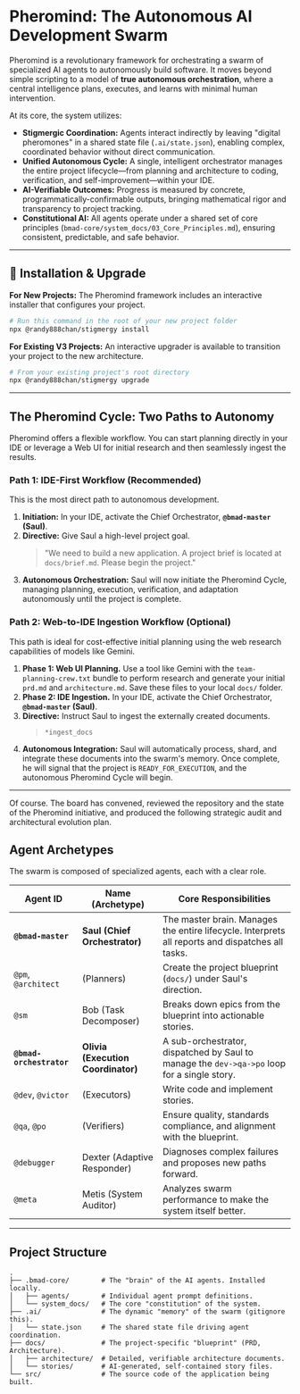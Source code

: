 # Pheromind: The Autonomous AI Development Swarm

Pheromind is a revolutionary framework for orchestrating a swarm of specialized AI agents to autonomously build software. It moves beyond simple scripting to a model of **true autonomous orchestration**, where a central intelligence plans, executes, and learns with minimal human intervention.

At its core, the system utilizes:

- **Stigmergic Coordination:** Agents interact indirectly by leaving "digital pheromones" in a shared state file (`.ai/state.json`), enabling complex, coordinated behavior without direct communication.
- **Unified Autonomous Cycle:** A single, intelligent orchestrator manages the entire project lifecycle—from planning and architecture to coding, verification, and self-improvement—within your IDE.
- **AI-Verifiable Outcomes:** Progress is measured by concrete, programmatically-confirmable outputs, bringing mathematical rigor and transparency to project tracking.
- **Constitutional AI:** All agents operate under a shared set of core principles (`bmad-core/system_docs/03_Core_Principles.md`), ensuring consistent, predictable, and safe behavior.

---

## 🚀 Installation & Upgrade

**For New Projects:**
The Pheromind framework includes an interactive installer that configures your project.
```bash
# Run this command in the root of your new project folder
npx @randy888chan/stigmergy install
```

**For Existing V3 Projects:**
An interactive upgrader is available to transition your project to the new architecture.
```bash
# From your existing project's root directory
npx @randy888chan/stigmergy upgrade
```

---

## The Pheromind Cycle: Two Paths to Autonomy

Pheromind offers a flexible workflow. You can start planning directly in your IDE or leverage a Web UI for initial research and then seamlessly ingest the results.

### Path 1: IDE-First Workflow (Recommended)

This is the most direct path to autonomous development.

1.  **Initiation:** In your IDE, activate the Chief Orchestrator, **`@bmad-master` (Saul)**.
2.  **Directive:** Give Saul a high-level project goal.
    > "We need to build a new application. A project brief is located at `docs/brief.md`. Please begin the project."
3.  **Autonomous Orchestration:** Saul will now initiate the Pheromind Cycle, managing planning, execution, verification, and adaptation autonomously until the project is complete.

### Path 2: Web-to-IDE Ingestion Workflow (Optional)

This path is ideal for cost-effective initial planning using the web research capabilities of models like Gemini.

1.  **Phase 1: Web UI Planning.** Use a tool like Gemini with the `team-planning-crew.txt` bundle to perform research and generate your initial `prd.md` and `architecture.md`. Save these files to your local `docs/` folder.
2.  **Phase 2: IDE Ingestion.** In your IDE, activate the Chief Orchestrator, **`@bmad-master` (Saul)**.
3.  **Directive:** Instruct Saul to ingest the externally created documents.
    > `*ingest_docs`
4.  **Autonomous Integration:** Saul will automatically process, shard, and integrate these documents into the swarm's memory. Once complete, he will signal that the project is `READY_FOR_EXECUTION`, and the autonomous Pheromind Cycle will begin.

---

Of course. The board has convened, reviewed the repository and the state of the Pheromind initiative, and produced the following strategic audit and architectural evolution plan.

## Agent Archetypes

The swarm is composed of specialized agents, each with a clear role.

| Agent ID              | Name (Archetype)                     | Core Responsibilities                                          |
| --------------------- | ------------------------------------ | -------------------------------------------------------------- |
| **`@bmad-master`**      | **Saul (Chief Orchestrator)**        | The master brain. Manages the entire lifecycle. Interprets all reports and dispatches all tasks. |
| `@pm`, `@architect`   | (Planners)                           | Create the project blueprint (`docs/`) under Saul's direction. |
| `@sm`                 | Bob (Task Decomposer)                | Breaks down epics from the blueprint into actionable stories. |
| **`@bmad-orchestrator`** | **Olivia (Execution Coordinator)**   | A sub-orchestrator, dispatched by Saul to manage the `dev->qa->po` loop for a single story. |
| `@dev`, `@victor`     | (Executors)                          | Write code and implement stories.                              |
| `@qa`, `@po`          | (Verifiers)                          | Ensure quality, standards compliance, and alignment with the blueprint. |
| `@debugger`           | Dexter (Adaptive Responder)          | Diagnoses complex failures and proposes new paths forward.     |
| `@meta`               | Metis (System Auditor)               | Analyzes swarm performance to make the system itself better.   |

---

## Project Structure

```plaintext
.
├── .bmad-core/        # The "brain" of the AI agents. Installed locally.
│   ├── agents/        # Individual agent prompt definitions.
│   └── system_docs/   # The core "constitution" of the system.
├── .ai/               # The dynamic "memory" of the swarm (gitignore this).
│   └── state.json     # The shared state file driving agent coordination.
├── docs/              # The project-specific "blueprint" (PRD, Architecture).
│   ├── architecture/  # Detailed, verifiable architecture documents.
│   └── stories/       # AI-generated, self-contained story files.
└── src/               # The source code of the application being built.
```

